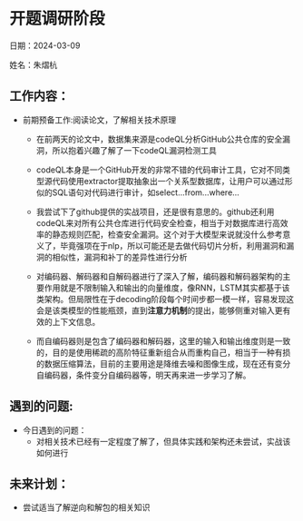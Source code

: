 # 开题调研阶段
日期：2024-03-09

姓名：朱熠杭
## 工作内容：

- 前期预备工作:阅读论文，了解相关技术原理

  - 在前两天的论文中，数据集来源是codeQL分析GitHub公共仓库的安全漏洞，所以抱着兴趣了解了一下codeQL漏洞检测工具

  - codeQL本身是一个GitHub开发的非常不错的代码审计工具，它对不同类型源代码使用extractor提取抽象出一个关系型数据库，让用户可以通过形似的SQL语句对代码进行审计，如select...from...where...

  - 我尝试下了github提供的实战项目，还是很有意思的。github还利用codeQL来对所有公共仓库进行代码安全检查，相当于对数据库进行高效率的静态规则匹配，检查安全漏洞。这个对于大模型来说就没什么参考意义了，毕竟强项在于nlp，所以可能还是去做代码切片分析，利用漏洞和漏洞的相似性，漏洞和补丁的差异性进行分析
  
  - 对编码器、解码器和自解码器进行了深入了解，编码器和解码器架构的主要作用就是不限制输入和输出的向量维度，像RNN，LSTM其实都基于该类架构。但局限性在于decoding阶段每个时间步都一模一样，容易发现这会是该类模型的性能瓶颈，直到**注意力机制**的提出，能够侧重对输入更有效的上下文信息。
  
  - 而自编码器则是包含了编码器和解码器，这里的输入和输出维度则是一致的，目的是使用稀疏的高阶特征重新组合从而重构自己，相当于一种有损的数据压缩算法，目前的主要用途是降维去噪和图像生成，现在还有变分自编码器，条件变分自编码器等，明天再来进一步学习了解。
  
  	
  
  	
## 遇到的问题:

- 今日遇到的问题：
	- 对相关技术已经有一定程度了解了，但具体实践和架构还未尝试，实战该如何进行

## 未来计划：

- 尝试适当了解逆向和解包的相关知识